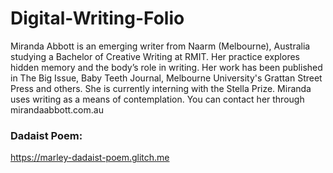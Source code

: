 # Digital-Writing-Folio

Miranda Abbott is an emerging writer from Naarm (Melbourne), Australia studying a Bachelor of Creative Writing at RMIT. Her practice explores hidden memory and the body’s role in writing. Her work has been published in The Big Issue, Baby Teeth Journal, Melbourne University's Grattan Street Press and others. She is currently interning with the Stella Prize. Miranda uses writing as a means of contemplation. You can contact her through mirandaabbott.com.au 

### Dadaist Poem:
https://marley-dadaist-poem.glitch.me
